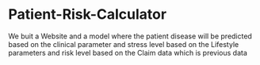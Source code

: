 # Patient-Risk-Calculator
We buit a Website and a model where the patient disease will be predicted based on the clinical parameter and stress level based on the Lifestyle parameters and risk level based on the Claim data which is previous data
